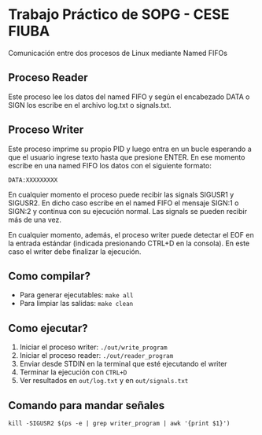 # Trabajo Práctico de SOPG - CESE FIUBA
Comunicación entre dos procesos de Linux mediante Named FIFOs

## Proceso Reader

Este proceso lee los datos del named FIFO y según el encabezado DATA o SIGN los escribe en el archivo log.txt o signals.txt.

## Proceso Writer

Este proceso imprime su propio PID y luego entra en un bucle esperando a que el usuario ingrese texto hasta que presione ENTER. En ese momento escribe en una named FIFO los datos con el siguiente formato:

`DATA:XXXXXXXXX`

En cualquier momento el proceso puede recibir las signals SIGUSR1 y SIGUSR2. En dicho caso escribe en el named FIFO el mensaje SIGN:1 o SIGN:2 y continua con su ejecución normal. Las signals se pueden recibir más de una vez.

En cualquier momento, además, el proceso writer puede detectar el EOF en la entrada estándar (indicada presionando CTRL+D en la consola). En este caso el writer debe finalizar la ejecución.


## Como compilar?
- Para generar ejecutables: `make all`
- Para limpiar las salidas: `make clean`


## Como ejecutar?
1. Iniciar el proceso writer: `./out/write_program`
2. Iniciar el proceso reader: `./out/reader_program`
3. Enviar desde STDIN en la terminal que esté ejecutando el writer
4. Terminar la ejecución con `CTRL+D`
5. Ver resultados en `out/log.txt` y en `out/signals.txt`


## Comando para mandar señales

`kill -SIGUSR2 $(ps -e | grep writer_program | awk '{print $1}')`
